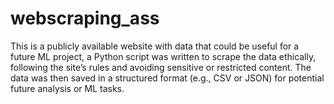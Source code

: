 # webscraping_ass
This is a publicly available website with data that could be useful for a future ML project, a Python script was written to scrape the data ethically, following the site’s rules and avoiding sensitive or restricted content. The data was then saved in a structured format (e.g., CSV or JSON) for potential future analysis or ML tasks.
